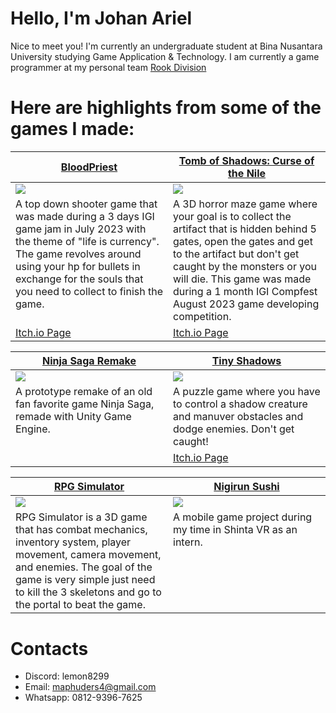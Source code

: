 # Hello, I'm Johan Ariel

Nice to meet you! I'm currently an undergraduate student at Bina Nusantara University studying Game Application & Technology. I am currently a game programmer at my personal team [Rook Division](https://itch.io/profile/rookdivision)

# Here are highlights from some of the games I made:

<table width="100%">
  <thead>
    <tr>
      <th width="50%"><a href="https://github.com/Lemun8/BloodPriest">BloodPriest</a></th>
      <th width="50%"><a href="https://github.com/Lemun8/Tomb-of-Shadows-Curse-of-the-Nile">Tomb of Shadows: Curse of the Nile</a></th>
    </tr>
  </thead>
  <tbody>
    <tr>
      <td><img src="https://github.com/Lemun8/Lemun8/assets/107360799/9f08574e-7361-46a9-bd62-b1472736e96c"/></td>
      <td><img src="https://github.com/Lemun8/Lemun8/assets/107360799/184d1108-7f48-4729-9e67-9e53d8578b2f"/></td>
    </tr>
    <tr>
      <td valign="text-top">A top down shooter game that was made during a 3 days IGI game jam in July 2023 with the theme of "life is currency". The game revolves around using your hp for bullets in exchange for the souls that you need to collect to finish the game.</td>
      <td valign="text-top"">A 3D horror maze game where your goal is to collect the artifact that is hidden behind 5 gates, open the gates and get to the artifact but don't get caught by the monsters or you will die. This game was made during a 1 month IGI Compfest August 2023 game developing competition.<div></div></td>
    </tr>
    <tr>
      <td><a href="https://hopiummoon.itch.io/bloodpriest">Itch.io Page</td>
      <td><a href="https://hopiummoon.itch.io/tomb-of-shadows-curse-of-the-nile">Itch.io Page</td>
    </tr>
    <tr>
    </tr>
  </tbody>
</table>

<table width="100%">
  <thead>
    <tr>
      <th width="50%"><a href="https://github.com/Lemun8/Life-of-a-Driver">Ninja Saga Remake</a></th>
      <th width="50%"><a href="https://github.com/Lemun8/TinyShadows">Tiny Shadows</a></th>
    </tr>
  </thead>
  <tbody>
    <tr>
      <td><img src="https://github.com/user-attachments/assets/d916a38b-0f2d-4710-9271-21d65047bfda"/></td>
      <td><img src="https://github.com/user-attachments/assets/0381336f-343d-49cc-8dc7-2e984f61d22a"/></td>
    </tr>
    <tr>
      <td valign="text-top">A prototype remake of an old fan favorite game Ninja Saga, remade with Unity Game Engine.</td>
     <td valign="text-top">A puzzle game where you have to control a shadow creature and manuver obstacles and dodge enemies. Don't get caught!</td>
    </tr>
    <tr>
      <td><a></td>
      <td><a href="https://rookdivision.itch.io/tiny-shadows">Itch.io Page</td>
    </tr>
    <tr>
    </tr>
  </tbody>
</table>

<table width="100%">
  <thead>
    <tr>
      <th width="50%"><a href="https://github.com/Lemun8/RPG-Simulator">RPG Simulator</a></th>
      <th width="50%"><a href="https://github.com/KucingMaboek/sushi-game">Nigirun Sushi</a></th>
    </tr>
  </thead>
  <tbody>
    <tr>
      <td><img src="https://github.com/user-attachments/assets/5480ceb3-3a2b-4f66-90f1-1698e4fc2fce"/></td>
      <td><img src="https://github.com/user-attachments/assets/580602a6-4851-43ac-8588-c04d60c071f7"/></td>
    </tr>
    <tr>
      <td valign="text-top">RPG Simulator is a 3D game that has combat mechanics, inventory system, player movement, camera movement, and enemies. The goal of the game is very simple just need to kill the 3 skeletons and go to the portal to beat the game.</td>
      <td valign="text-top"">A mobile game project during my time in Shinta VR as an intern.<div></div></td>
    </tr>
    <tr>
    </tr>
  </tbody>
</table>

# Contacts
- Discord: lemon8299
- Email: maphuders4@gmail.com
- Whatsapp: 0812-9396-7625
